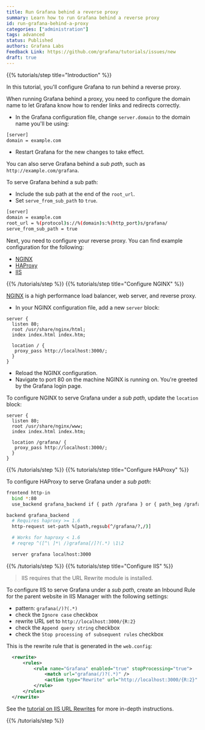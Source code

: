```yaml
---
title: Run Grafana behind a reverse proxy
summary: Learn how to run Grafana behind a reverse proxy
id: run-grafana-behind-a-proxy
categories: ["administration"]
tags: advanced
status: Published
authors: Grafana Labs
Feedback Link: https://github.com/grafana/tutorials/issues/new
draft: true
---
```


{{% tutorials/step title="Introduction" %}}

In this tutorial, you'll configure Grafana to run behind a reverse proxy.

When running Grafana behind a proxy, you need to configure the domain name to let Grafana know how to render links and redirects correctly.

- In the Grafana configuration file, change `server.domain` to the domain name you'll be using:

```bash
[server]
domain = example.com
```

- Restart Grafana for the new changes to take effect.

You can also serve Grafana behind a _sub path_, such as `http://example.com/grafana`.

To serve Grafana behind a sub path:

- Include the sub path at the end of the `root_url`.
- Set `serve_from_sub_path` to `true`.

```bash
[server]
domain = example.com
root_url = %(protocol)s://%(domain)s:%(http_port)s/grafana/
serve_from_sub_path = true
```

Next, you need to configure your reverse proxy. You can find example configuration for the following:

- [NGINX](#1)
- [HAProxy](#2)
- [IIS](#3)

{{% /tutorials/step %}}
{{% tutorials/step title="Configure NGINX" %}}

[NGINX](https://www.nginx.com) is a high performance load balancer, web server, and reverse proxy.

- In your NGINX configuration file, add a new `server` block:

```nginx
server {
  listen 80;
  root /usr/share/nginx/html;
  index index.html index.htm;

  location / {
   proxy_pass http://localhost:3000/;
  }
}
```

- Reload the NGINX configuration.
- Navigate to port 80 on the machine NGINX is running on. You're greeted by the Grafana login page.

To configure NGINX to serve Grafana under a _sub path_, update the `location` block:

```nginx
server {
  listen 80;
  root /usr/share/nginx/www;
  index index.html index.htm;

  location /grafana/ {
   proxy_pass http://localhost:3000/;
  }
}
```

{{% /tutorials/step %}}
{{% tutorials/step title="Configure HAProxy" %}}

To configure HAProxy to serve Grafana under a _sub path_:

```bash
frontend http-in
  bind *:80
  use_backend grafana_backend if { path /grafana } or { path_beg /grafana/ }

backend grafana_backend
  # Requires haproxy >= 1.6
  http-request set-path %[path,regsub(^/grafana/?,/)]

  # Works for haproxy < 1.6
  # reqrep ^([^\ ]*\ /)grafana[/]?(.*) \1\2

  server grafana localhost:3000
```

{{% /tutorials/step %}}
{{% tutorials/step title="Configure IIS" %}}

> IIS requires that the URL Rewrite module is installed.

To configure IIS to serve Grafana under a _sub path_, create an Inbound Rule for the parent website in IIS Manager with the following settings:

- pattern: `grafana(/)?(.*)`
- check the `Ignore case` checkbox
- rewrite URL set to `http://localhost:3000/{R:2}`
- check the `Append query string` checkbox
- check the `Stop processing of subsequent rules` checkbox

This is the rewrite rule that is generated in the `web.config`:

```xml
  <rewrite>
      <rules>
          <rule name="Grafana" enabled="true" stopProcessing="true">
              <match url="grafana(/)?(.*)" />
              <action type="Rewrite" url="http://localhost:3000/{R:2}" logRewrittenUrl="false" />
          </rule>
      </rules>
  </rewrite>
```

See the [tutorial on IIS URL Rewrites](http://docs.grafana.org/tutorials/iis/) for more in-depth instructions.

{{% /tutorials/step %}}
